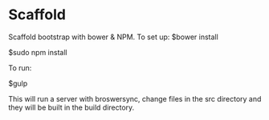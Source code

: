 # Scaffold

Scaffold bootstrap with bower & NPM. 
To set up: 
$bower install

$sudo npm install


To run: 

$gulp 

This will run a server with broswersync, change files in the src directory and they will be built in the build directory. 
